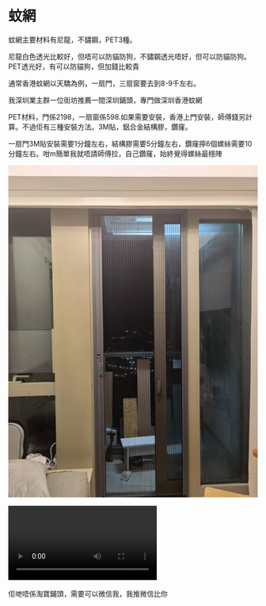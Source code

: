 # 蚊網

蚊網主要材料有尼龍，不鏽鋼，PET3種。

尼龍白色透光比較好，但唔可以防貓防狗，不鏽鋼透光唔好，但可以防貓防狗。PET透光好，有可以防貓狗，但加錢比較貴

通常香港蚊網以天驕為例，一扇門，三扇窗要去到8-9千左右。

我深圳業主群一位街坊推薦一間深圳鋪頭，專門做深圳香港蚊網

PET材料，門係2198，一扇窗係598.如果需要安裝，香港上門安裝，師傅錢另計算。不過佢有三種安裝方法。3M貼，鋁合金結構膠，鑽窿。

一扇門3M貼安裝需要1分鐘左右，結構膠需要5分鐘左右，鑽窿擰6個螺絲需要10分鐘左右。咁m簡單我就唔請師傅拉，自己鑽窿，始終覺得螺絲最穩陣

![](../images/mosquito/1.png)

<video src="https://sigmaxy.github.io/decoration/images/mosquito/2.mp4" controls="controls"></video>

佢哋唔係淘寶鋪頭，需要可以微信我，我推微信比你

